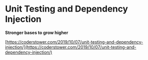 # Unit Testing and Dependency Injection

**Stronger bases to grow higher**

[https://coderstower.com/2019/10/07/unit-testing-and-dependency-injection/](https://coderstower.com/2019/10/07/unit-testing-and-dependency-injection/)
